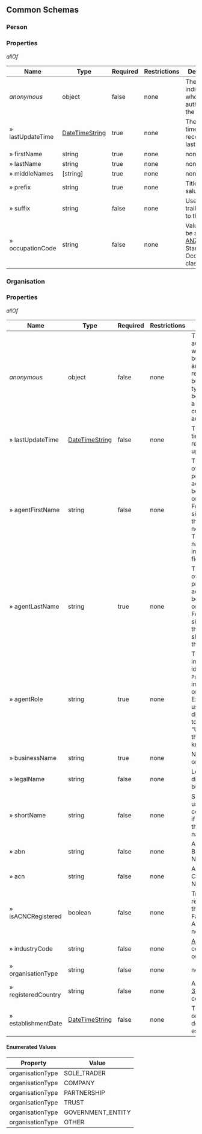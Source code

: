 ## Common Schemas

<h3 id="tocSperson">Person</h3>

<a id="schemaperson"></a>

### Properties

*allOf*

|Name|Type|Required|Restrictions|Description|
|---|---|---|---|---|
|*anonymous*|object|false|none|The individual who authorised the session.|
|» lastUpdateTime|[DateTimeString](#common-field-types)|true|none|The date and time this this record was last updated.|
|» firstName|string|true|none|none|
|» lastName|string|true|none|none|
|» middleNames|[string]|true|none|none|
|» prefix|string|true|none|Title or salutation.|
|» suffix|string|false|none|Used for a trailing suffix to the name.|
|» occupationCode|string|false|none|Value should be a valid [ANZCO v1.2](http://www.abs.gov.au/ANZSCO) Standard Occupation classification.|




<h3 id="tocSorganisation">Organisation</h3>

<a id="schemaorganisation"></a>

### Properties

*allOf*

|Name|Type|Required|Restrictions|Description|
|---|---|---|---|---|
|*anonymous*|object|false|none|The authorisation was given to a business agent and this type represents that business.  This type should not be used where a retail customer was authorised.|
|» lastUpdateTime|[DateTimeString](#common-field-types)|false|none|The date and time this this record was last updated.|
|» agentFirstName|string|false|none|The first name of the individual providing access on behalf of the organisation. For people with single names this field need not be present.  The single name should be in the lastName field|
|» agentLastName|string|true|none|The last name of the individual providing access on behalf of the organisation. For people with single names the single name should be in this field|
|» agentRole|string|true|none|The role of the individual identifed by the `Person` record in this organisation.  Expected to be used for display.  Default to “Unspecified” if the role is not known|
|» businessName|string|true|none|Name of the organisation.|
|» legalName|string|false|none|Legal name, if different to the business name.|
|» shortName|string|false|none|Short name used for communication, if different to the business name.|
|» abn|string|false|none|Australian Business Number.|
|» acn|string|false|none|Australian Company Number.|
|» isACNCRegistered|boolean|false|none|True if registered with the ACNC. False if not. Absent or null if not confirmed.|
|» industryCode|string|false|none|[ANZIC (2006)](http://www.abs.gov.au/ausstats/abs@.nsf/mf/1292.0) code for the organisation.|
|» organisationType|string|false|none|none|
|» registeredCountry|string|false|none|A valid [ISO 3166 Alpha-3](https://www.iso.org/iso-3166-country-codes.html) country code.|
|» establishmentDate|[DateTimeString](#common-field-types)|false|none|The date the organisation described was established.|

#### Enumerated Values

|Property|Value|
|---|---|
|organisationType|SOLE_TRADER|
|organisationType|COMPANY|
|organisationType|PARTNERSHIP|
|organisationType|TRUST|
|organisationType|GOVERNMENT_ENTITY|
|organisationType|OTHER|
